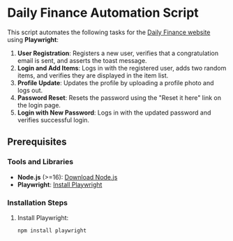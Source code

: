# Daily Finance Automation Script

This script automates the following tasks for the [Daily Finance website](https://dailyfinance.roadtocareer.net/) using **Playwright**:

1. **User Registration**: Registers a new user, verifies that a congratulation email is sent, and asserts the toast message.
2. **Login and Add Items**: Logs in with the registered user, adds two random items, and verifies they are displayed in the item list.
3. **Profile Update**: Updates the profile by uploading a profile photo and logs out.
4. **Password Reset**: Resets the password using the "Reset it here" link on the login page.
5. **Login with New Password**: Logs in with the updated password and verifies successful login.

## Prerequisites

### Tools and Libraries
- **Node.js** (>=16): [Download Node.js](https://nodejs.org/)
- **Playwright**: [Install Playwright](https://playwright.dev/)

### Installation Steps
1. Install Playwright:
   ```bash
   npm install playwright
